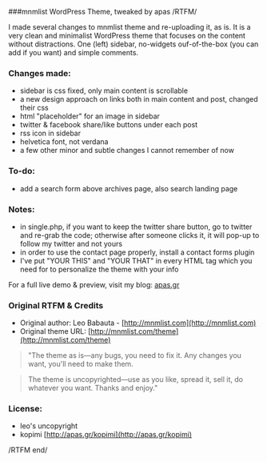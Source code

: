 ###mnmlist WordPress Theme, tweaked by apas
/RTFM/

I made several changes to mnmlist theme and re-uploading it, as is. It is a very clean and minimalist WordPress theme that focuses on the content without distractions. One (left) sidebar, no-widgets ouf-of-the-box (you can add if you want) and simple comments.

### Changes made:
* sidebar is css fixed, only main content is scrollable
* a new design approach on links both in main content and post, changed their css 
* html "placeholder" for an image in sidebar
* twitter & facebook share/like buttons under each post
* rss icon in sidebar
* helvetica font, not verdana
* a few other minor and subtle changes I cannot remember of now

### To-do:
* add a search form above archives page, also search landing page

### Notes:
* in single.php, if you want to keep the twitter share button, go to twitter and re-grab the code; otherwise after someone clicks it, it will pop-up to follow my twitter and not yours
* in order to use the contact page properly, install a contact forms plugin
* I've put "YOUR THIS" and "YOUR THAT" in every HTML tag which you need for to personalize the theme with your info

For a full live demo & preview, visit my blog: [apas.gr](http://apas.gr/ "apas")

### Original RTFM & Credits
* Original author: Leo Babauta - [http://mnmlist.com](http://mnmlist.com)
* Original theme URL: [http://mnmlist.com/theme](http://mnmlist.com/theme)

> "The theme as is—any bugs, you need to fix it. Any changes you want, you'll need to make them.

> The theme is uncopyrighted—use as you like, spread it, sell it, do whatever you want. Thanks and enjoy."

### License:
* leo's uncopyright
* kopimi [http://apas.gr/kopimi](http://apas.gr/kopimi)

/RTFM end/